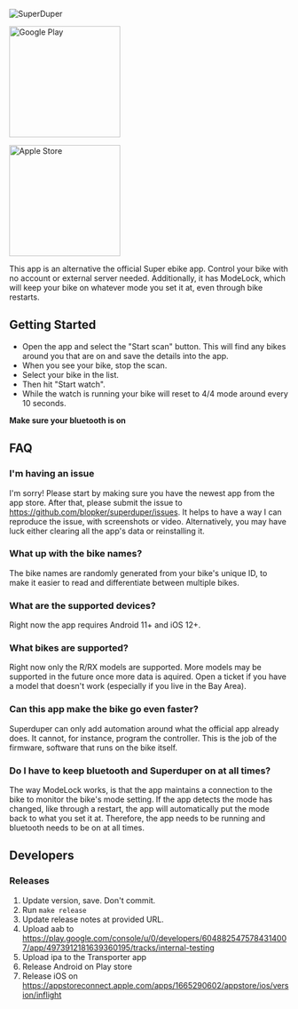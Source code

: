 ![SuperDuper](https://raw.githubusercontent.com/blopker/superduper/main/assets/superduper_android_feature.jpg)

[<img src="https://play.google.com/intl/en_us/badges/static/images/badges/en_badge_web_generic.png" alt="Google Play" width="200"/>](https://play.google.com/store/apps/details?id=io.kbl.superduper)

[<img src="https://explore.tivo.com/content/dam/tivo/explore/how-to/app-store-badge.png" alt="Apple Store" width="200"/>](https://testflight.apple.com/join/Tl0UibRY)

This app is an alternative the official Super ebike app. Control your bike with no account or external server needed. Additionally, it has ModeLock, which will keep your bike on whatever mode you set it at, even through bike restarts.

## Getting Started

- Open the app and select the "Start scan" button. This will find any bikes around you that are on and save the details into the app. 
- When you see your bike, stop the scan. 
- Select your bike in the list. 
- Then hit "Start watch". 
- While the watch is running your bike will reset to 4/4 mode around every 10 seconds.

**Make sure your bluetooth is on**

## FAQ
### I'm having an issue
I'm sorry! Please start by making sure you have the newest app from the app store. After that, please submit the issue to https://github.com/blopker/superduper/issues. It helps to have a way I can reproduce the issue, with screenshots or video. Alternatively, you may have luck either clearing all the app's data or reinstalling it.

### What up with the bike names?
The bike names are randomly generated from your bike's unique ID, to make it easier to read and differentiate between multiple bikes.

### What are the supported devices?
Right now the app requires Android 11+ and iOS 12+. 

### What bikes are supported?
Right now only the R/RX models are supported. More models may be supported in the future once more data is aquired. Open a ticket if you have a model that doesn't work (especially if you live in the Bay Area).

### Can this app make the bike go even faster?
Superduper can only add automation around what the official app already does. It cannot, for instance, program the controller. This is the job of the firmware, software that runs on the bike itself.

### Do I have to keep bluetooth and Superduper on at all times?
The way ModeLock works, is that the app maintains a connection to the bike to monitor the bike's mode setting. If the app detects the mode has changed, like through a restart, the app will automatically put the mode back to what you set it at. Therefore, the app needs to be running and bluetooth needs to be on at all times.

## Developers
### Releases
1. Update version, save. Don't commit.
1. Run `make release`
1. Update release notes at provided URL.
1. Upload aab to https://play.google.com/console/u/0/developers/6048825475784314007/app/4973912181639360195/tracks/internal-testing
1. Upload ipa to the Transporter app
1. Release Android on Play store
1. Release iOS on https://appstoreconnect.apple.com/apps/1665290602/appstore/ios/version/inflight
